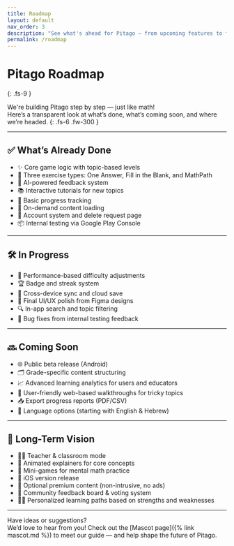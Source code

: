 ```yaml
---
title: Roadmap
layout: default
nav_order: 3
description: "See what's ahead for Pitago – from upcoming features to future plans and improvements."
permalink: /roadmap
---
```


# Pitago Roadmap  
{: .fs-9 }

We're building Pitago step by step — just like math!  
Here’s a transparent look at what’s done, what’s coming soon, and where we’re headed.
{: .fs-6 .fw-300 }

---

## ✅ What’s Already Done

- ✨ Core game logic with topic-based levels  
- 🧠 Three exercise types: One Answer, Fill in the Blank, and MathPath  
- 🤖 AI-powered feedback system  
- 📚 Interactive tutorials for new topics  
- 🧭 Basic progress tracking  
- 📲 On-demand content loading  
- 👤 Account system and delete request page  
- 📦 Internal testing via Google Play Console

---

## 🛠 In Progress

- 🎯 Performance-based difficulty adjustments  
- 🏆 Badge and streak system  
- 🔄 Cross-device sync and cloud save  
- 🎨 Final UI/UX polish from Figma designs  
- 🔍 In-app search and topic filtering  
- 🐞 Bug fixes from internal testing feedback

---

## 🔜 Coming Soon

- 🌐 Public beta release (Android)  
- 🗂 Grade-specific content structuring  
- 📈 Advanced learning analytics for users and educators  
- 📖 User-friendly web-based walkthroughs for tricky topics  
- 📥 Export progress reports (PDF/CSV)  
- 💬 Language options (starting with English & Hebrew)

---

## 🧭 Long-Term Vision

- 🧑‍🏫 Teacher & classroom mode  
- 🎥 Animated explainers for core concepts  
- 🧩 Mini-games for mental math practice  
- 📱 iOS version release  
- 🛒 Optional premium content (non-intrusive, no ads)  
- 📢 Community feedback board & voting system  
- 🧑‍🎓 Personalized learning paths based on strengths and weaknesses

---

Have ideas or suggestions?  
We’d love to hear from you! Check out the [Mascot page]({% link mascot.md %}) to meet our guide — and help shape the future of Pitago.
